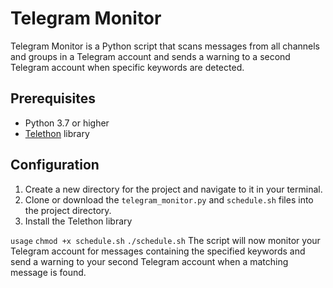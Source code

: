 # Telegram Monitor

Telegram Monitor is a Python script that scans messages from all channels and groups in a Telegram account and sends a warning to a second Telegram account when specific keywords are detected.

## Prerequisites

- Python 3.7 or higher
- [Telethon](https://docs.telethon.dev/en/latest/) library

## Configuration

1. Create a new directory for the project and navigate to it in your terminal.
2. Clone or download the `telegram_monitor.py` and `schedule.sh` files into the project directory.
3. Install the Telethon library


`usage`
```chmod +x schedule.sh```
```./schedule.sh```
The script will now monitor your Telegram account for messages containing the specified keywords and send a warning to your second Telegram account when a matching message is found.


